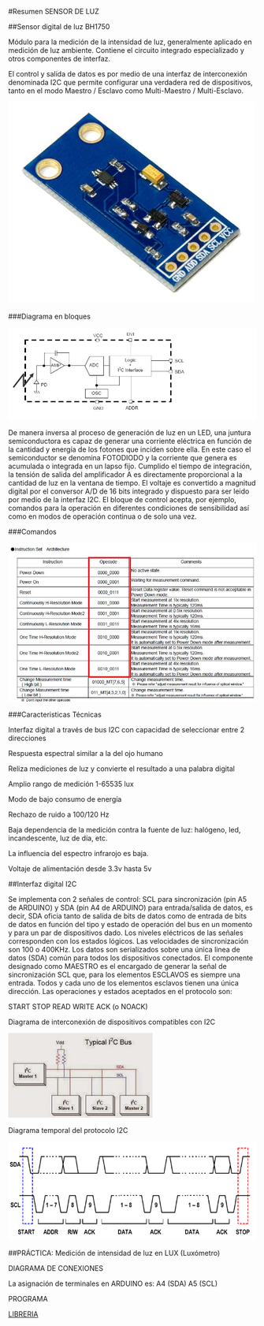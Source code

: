 
#Resumen SENSOR DE LUZ

##Sensor digital de luz BH1750

Módulo para la medición de la intensidad de luz, generalmente aplicado en medición de luz ambiente. Contiene el circuito integrado especializado y otros componentes de interfaz.

El control y salida de datos es por medio de una interfaz de interconexión denominada I2C que permite configurar una verdadera red de dispositivos, tanto en el modo Maestro / Esclavo como Multi-Maestro / Multi-Esclavo. 

![](./bh1750.jpg)

###Diagrama en bloques

![](./bh1750_block.jpg)

De manera inversa al proceso de generación de luz en un LED, una juntura semiconductora es capaz de generar una corriente eléctrica en función de la cantidad y energía de los fotones que inciden sobre ella. En este caso el semiconductor se denomina FOTODIODO y la corriente que genera es acumulada o integrada en un lapso fijo. Cumplido el tiempo de integración, la tensión de salida del amplificador A es directamente proporcional a la cantidad de luz en la ventana de tiempo. El voltaje es convertido a magnitud digital por el conversor A/D de 16 bits integrado y dispuesto para ser leido por medio de la interfaz I2C. El bloque de control acepta, por ejemplo, comandos para la operación en diferentes condiciones de sensibilidad así como en modos de operación continua o de solo una vez.

###Comandos

![](./bh1750_instrucciones.jpg)

###Caracteristicas Técnicas

Interfaz digital a través de bus I2C con capacidad de seleccionar entre 2 direcciones

Respuesta espectral similar a la del ojo humano

Reliza mediciones de luz y convierte el resultado a una palabra digital

Amplio rango de medición 1-65535 lux

Modo de bajo consumo de energía

Rechazo de ruido a 100/120 Hz

Baja dependencia de la medición contra la fuente de luz: halógeno, led, incandescente, luz de día, etc.

La influencia del espectro infrarojo es baja.

Voltaje de alimentación desde 3.3v hasta 5v

##Interfaz digital I2C

Se implementa con 2 señales de control: SCL para sincronización (pin A5 de ARDUINO) y SDA (pin A4 de ARDUINO) para entrada/salida de datos, es decir, SDA oficia tanto de salida de bits de datos como de entrada de bits de datos en función del tipo y estado de operación del bus en un momento y para un par de dispositivos dado. Los niveles eléctricos de las señales corresponden con los estados lógicos. Las velocidades de sincronización son 100 o 400KHz. Los datos son serializados sobre una única linea de datos (SDA) común para todos los dispositivos conectados. El componente designado como MAESTRO es el encargado de generar la señal de sincronización SCL que, para los elementos ESCLAVOS es siempre una entrada. Todos y cada uno de los elementos esclavos tienen una única dirección. Las operaciones y estados aceptados en el protocolo son:

START
STOP
READ
WRITE
ACK (o NOACK)

Diagrama de interconexión de dispositivos compatibles con I2C

![](./I2C.jpg)

Diagrama temporal del protocolo I2C

![](./i2c.png)

##PRÁCTICA: Medición de intensidad de luz en LUX (Luxómetro)

DIAGRAMA DE CONEXIONES

La asignación de terminales en ARDUINO es: A4 (SDA) A5 (SCL)

PROGRAMA

[LIBRERIA](https://github.com/Genotronex/BH1750FVI_Master)
